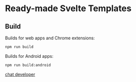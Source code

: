# Ready-made Svelte Templates

## Build

Builds for web apps and Chrome extensions:

```bash
npm run build
```

Builds for Android apps:

```bash
npm run build:android
```

[chat developer](https://wa.me/6281545143654)
